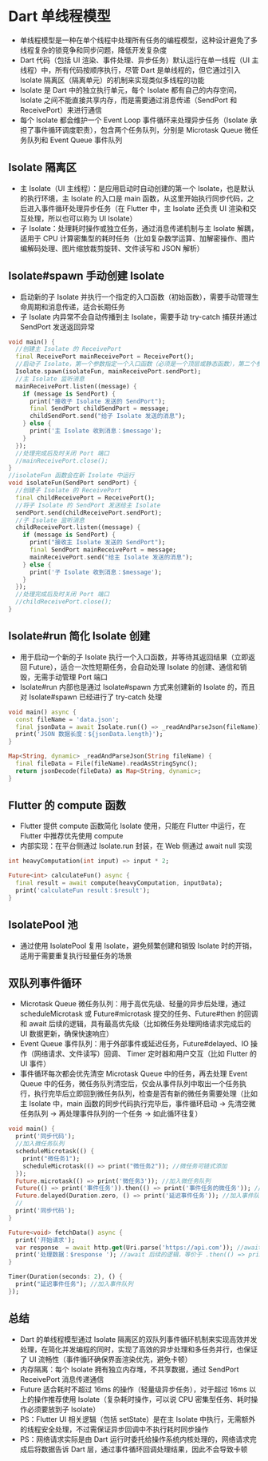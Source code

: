# Dart 单线程模型
- 单线程模型是一种在单个线程中处理所有任务的编程模型，这种设计避免了多线程复杂的锁竞争和同步问题，降低开发复杂度
- Dart 代码（包括 UI 渲染、事件处理、异步任务）默认运行在单一线程（UI 主线程）中，所有代码按顺序执行，尽管 Dart 是单线程的，但它通过引入 Isolate 隔离区（隔离单元）的机制来实现类似多线程的功能
- Isolate 是 Dart 中的独立执行单元，每个 Isolate 都有自己的内存空间，Isolate 之间不能直接共享内存，而是需要通过消息传递（SendPort 和 ReceivePort）来进行通信
- 每个 Isolate 都会维护一个 Event Loop 事件循环来处理异步任务（Isolate 承担了事件循环调度职责），包含两个任务队列，分别是 Microtask Queue 微任务队列和 Event Queue 事件队列

## Isolate 隔离区
- 主 Isolate（UI 主线程）：是应用启动时自动创建的第一个 Isolate，也是默认的执行环境，主 Isolate 的入口是 main 函数，从这里开始执行同步代码，之后进入事件循环处理异步任务（在 Flutter 中，主 Isolate 还负责 UI 渲染和交互处理，所以也可以称为 UI Isolate）
- 子 Isolate：处理耗时操作或独立任务，通过消息传递机制与主 Isolate 解耦，适用于 CPU 计算密集型的耗时任务（比如复杂数学运算、加解密操作、图片编解码处理、图片缩放裁剪旋转、文件读写和 JSON 解析）

## Isolate#spawn 手动创建 Isolate
- 启动新的子 Isolate 并执行一个指定的入口函数（初始函数），需要手动管理生命周期和消息传递，适合长期任务
- 子 Isolate 内异常不会自动传播到主 Isolate，需要手动 try-catch 捕获并通过 SendPort 发送返回异常
```dart
void main() {
  //创建主 Isolate 的 ReceivePort
  final ReceivePort mainReceivePort = ReceivePort();
  //启动子 Isolate，第一个参数指定一个入口函数（必须是一个顶层或静态函数），第二个参数是入口函数的初始参数（通常传入主 Isolate 的 sendPort 方便进行通信）
  Isolate.spawn(isolateFun, mainReceivePort.sendPort);
  //主 Isolate 监听消息
  mainReceivePort.listen((message) {
    if (message is SendPort) {
      print("接收子 Isolate 发送的 SendPort");
      final SendPort childSendPort = message;
      childSendPort.send("给子 Isolate 发送的消息");
    } else {
      print('主 Isolate 收到消息：$message');
    }
  });
  //处理完成后及时关闭 Port 端口
  //mainReceivePort.close();
}
//isolateFun 函数会在新 Isolate 中运行
void isolateFun(SendPort sendPort) {
  //创建子 Isolate 的 ReceivePort
  final childReceivePort = ReceivePort();
  //将子 Isolate 的 SendPort 发送给主 Isolate
  sendPort.send(childReceivePort.sendPort);
  //子 Isolate 监听消息
  childReceivePort.listen((message) {
    if (message is SendPort) {
      print("接收主 Isolate 发送的 SendPort");
      final SendPort mainReceivePort = message;
      mainReceivePort.send("给主 Isolate 发送的消息");
    } else {
      print('子 Isolate 收到消息：$message');
    }
  });
  //处理完成后及时关闭 Port 端口
  //childReceivePort.close();
}
```

## Isolate#run 简化 Isolate 创建
- 用于启动一个新的子 Isolate 执行一个入口函数，并等待其返回结果（立即返回 Future），适合一次性短期任务，会自动处理 Isolate 的创建、通信和销毁，无需手动管理 Port 端口
- Isolate#run 内部也是通过 Isolate#spawn 方式来创建新的 Isolate 的，而且对 Isolate#spawn 已经进行了 try-catch 处理
```dart
void main() async {
  const fileName = 'data.json';
  final jsonData = await Isolate.run(() => _readAndParseJson(fileName));
  print('JSON 数据长度：${jsonData.length}');
}

Map<String, dynamic> _readAndParseJson(String fileName) {
  final fileData = File(fileName).readAsStringSync();
  return jsonDecode(fileData) as Map<String, dynamic>;
}
```

## Flutter 的 compute 函数
- Flutter 提供 compute 函数简化 Isolate 使用，只能在 Flutter 中运行，在 Flutter 中推荐优先使用 compute
- 内部实现：在平台侧通过 Isolate.run 封装，在 Web 侧通过 await null 实现
```dart
int heavyComputation(int input) => input * 2;

Future<int> calculateFun() async {
  final result = await compute(heavyComputation, inputData);
  print('calculateFun result：$result');
}
```

## IsolatePool 池
- 通过使用 IsolatePool 复用 Isolate，避免频繁创建和销毁 Isolate 时的开销，适用于需要重复执行轻量任务的场景

## 双队列事件循环
- Microtask Queue 微任务队列：用于高优先级、轻量的异步后处理，通过 scheduleMicrotask 或 Future#microtask 提交的任务、Future#then 的回调和 await 后续的逻辑，具有最高优先级（比如微任务处理网络请求完成后的 UI 数据更新，确保快速响应）
- Event Queue 事件队列：用于外部事件或延迟任务，Future#delayed、IO 操作（网络请求、文件读写）回调、 Timer 定时器和用户交互（比如 Flutter 的 UI 事件）
- 事件循环每次都会优先清空 Microtask Queue 中的任务，再去处理 Event Queue 中的任务，微任务队列清空后，仅会从事件队列中取出一个任务执行，执行完毕后立即回到微任务队列，检查是否有新的微任务需要处理（比如主 Isolate 中，main 函数的同步代码执行完毕后，事件循环启动 -> 先清空微任务队列 -> 再处理事件队列的一个任务 -> 如此循环往复）
```dart
void main() {
  print('同步代码');
  //加入微任务队列
  scheduleMicrotask(() {
    print("微任务1");
    scheduleMicrotask(() => print("微任务2")); //微任务可链式添加
  });
  Future.microtask(() => print('微任务3')); //加入微任务队列
  Future(() => print('事件任务')).then(() => print('事件任务的微任务')); //回调是微任务
  Future.delayed(Duration.zero, () => print('延迟事件任务')); //加入事件队列
  //
  print('同步代码');
}
```

```dart
Future<void> fetchData() async {
  print('开始请求');
  var response  = await http.get(Uri.parse('https://api.com')); //await 之后的代码包装成微任务，加入微任务队列
  print('处理数据：$response '); //await 后续的逻辑，等价于 .then(() => print(...))
}
```

```dart
Timer(Duration(seconds: 2), () {
  print("延迟事件任务"); //加入事件队列
});
```

## 总结
- Dart 的单线程模型通过 Isolate 隔离区的双队列事件循环机制来实现高效并发处理，在简化并发编程的同时，实现了高效的异步处理和多任务并行，也保证了 UI 流畅性（事件循环确保界面渲染优先，避免卡顿）
- 内存隔离：每个 Isolate 拥有独立内存堆，不共享数据，通过 SendPort ReceivePort 消息传递通信
- Future 适合耗时不超过 16ms 的操作（轻量级异步任务），对于超过 16ms 以上的操作推荐使用 Isolate（复杂耗时操作，可以说 CPU 密集型任务、耗时操作必须要放到子 Isolate）
- PS：Flutter UI 相关逻辑（包括 setState）是在主 Isolate 中执行，无需额外的线程安全处理，不过需保证异步回调中不执行耗时同步操作
- PS：网络请求实际是由 Dart 运行时委托给操作系统内核处理的，网络请求完成后将数据告诉 Dart 层，通过事件循环回调处理结果，因此不会导致卡顿
